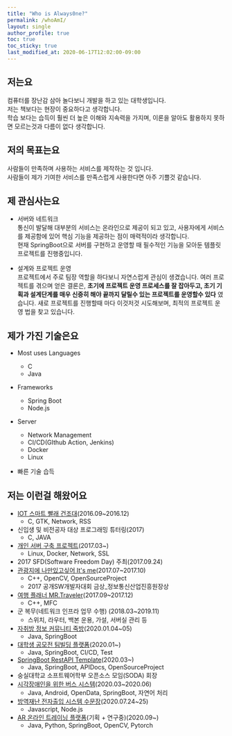 ```yaml
---
title: "Who is Always0ne?"
permalink: /whoAmI/
layout: single
author_profile: true
toc: true
toc_sticky: true
last_modified_at: 2020-06-17T12:02:00-09:00
---
```


## 저는요
컴퓨터를 장난감 삼아 놀다보니 개발을 하고 있는 대학생입니다.  
 저는 책보다는 현장이 중요하다고 생각합니다.  
학습 보다는 습득이 훨씬 더 높은 이해와 지속력을 가지며, 
 이론을 알아도 활용하지 못하면 모르는것과 다름이 없다 생각합니다.

## 저의 목표는요
사람들이 만족하며 사용하는 서비스를 제작하는 것 입니다.  
사람들이 제가 기여한 서비스를 만족스럽게 사용한다면 아주 기쁠것 같습니다.

## 제 관심사는요
- 서버와 네트워크  
통신이 발달해 대부분의 서비스는 온라인으로 제공이 되고 있고, 
사용자에게 서비스를 제공함에 있어 핵심 기능을 제공하는 점이 매력적이라 생각합니다.  
현재 SpringBoot으로 서버를 구현하고 운영할 때 필수적인 기능을 모아둔 템플릿 프로젝트를 진행중입니다.

- 설계와 프로젝트 운영  
프로젝트에서 주로 팀장 역할을 하다보니 자연스럽게 관심이 생겼습니다.
여러 프로젝트를 겪으며 얻은 결론은, **초기에 프로젝트 운영 프로세스를 잘 잡아두고, 
초기 기획과 설계단계를 매우 신중히 해야 끝까지 달릴수 있는 프로젝트를 운영할수 있다** 였습니다.
새로 프로젝트를 진행할때 마다 이것저것 시도해보며, 최적의 프로젝트 운영 법을 찾고 있습니다. 

## 제가 가진 기술은요
-  Most uses Languages  

    - C
    - Java
-  Frameworks  
    - Spring Boot
    - Node.js  
-  Server  
    - Network Management
    - CI/CD(GIthub Action, Jenkins)
    - Docker
    - Linux   
- 빠른 기술 습득

## 저는 이런걸 해왔어요
- [IOT 스마트 빨래 건조대](/projects/IoTDryingLack/)(2016.09~2016.12)
    - C, GTK, Network, RSS
- 신입생 및 비전공자 대상 프로그래밍 튜터링(2017)
    - C, JAVA 
- [개인 서버 구축 프로젝트](/projects/MyServer)(2017.03~)
    - Linux, Docker, Network, SSL
- 2017 SFD(Software Freedom Day) 주최(2017.09.24)
- [관광지에 나만있고싶어 It's me](/projects/ItsMe/)(2017.07~2017.10)
    - C++, OpenCV, OpenSourceProject  
    - 2017 공개SW개발자대회 금상_정보통신산업진흥원장상
- [여행 플래너 MR.Traveler](/projects/MrTraveler/)(2017.09~2017.12)
    - C++, MFC
- 군 복무(네트워크 인프라 업무 수행)  (2018.03~2019.11)
    - 스위치, 라우터, 백본 운용, 가설, 서버실 관리 등
- [자취방 정보 커뮤니티 죽방](/projects/JukBang)(2020.01.04~05)
    - Java, SpringBoot
- [대학생 공모전 팀빌딩 플랫폼](/projects/TeamBuilding)(2020.01~)
    - Java, SpringBoot, CI/CD, Test
- [SpringBoot RestAPI Template](/projects/SpringBootRestApiTemplet)(2020.03~)
    - Java, SpringBoot, APIDocs, OpenSourceProject  
- 숭실대학교 소프트웨어학부 오픈소스 모임(SODA) 회장
- [시각장애인을 위한 버스 시스템](/projects/BusSystemForBlind)(2020.03~2020.06)
    - Java, Android, OpenData, SpringBoot, 자연어 처리
- [방역재난 전자출입 시스템 수문장](/projects/sumunjang)(2020.07.24~25)
    - Javascript, Node.js
- [AR 온라인 트레이닝 플랫폼](/projects)(기획 + 연구중)(2020.09~)
    - Java, Python, SpringBoot, OpenCV, Pytorch